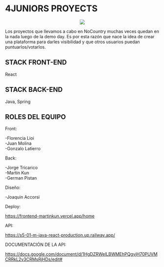 # 4JUNIORS PROYECTS

<p align = "center"> <img src = "https://i.postimg.cc/SxdL2yv4/4juniors.png" /> </p>

Los proyectos que llevamos a cabo en NoCountry muchas veces quedan en la nada luego de la demo day. Es por esta razón que nace la idea de crear una plataforma para darles visibilidad y que otros usuarios puedan puntuarlos/votarlos.

## STACK FRONT-END
React

## STACK BACK-END
Java, Spring

## ROLES DEL EQUIPO

Front:<br>

-Florencia Lioi<br>
-Juan Molina<br>
-Gonzalo Latierro

Back:<br>

-Jorge Tricarico<br>
-Martin Kun<br>
-German Pistan

Diseño:<br>

-Joaquin Accorsi

Deploy:<br>

https://frontend-martinkun.vercel.app/home

API:<br>

https://s5-01-m-java-react-production.up.railway.app/

DOCUMENTACIÓN DE LA API:<br>

https://docs.google.com/document/d/1HgDZRWelLBWMEhPQgyjH70PUVMCRRkL2v3CRMsRjHDs/edit#

